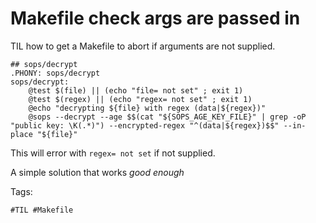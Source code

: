 # Makefile check args are passed in

TIL how to get a Makefile to abort if arguments are not supplied.

```shell
## sops/decrypt
.PHONY: sops/decrypt
sops/decrypt:
	@test $(file) || (echo "file= not set" ; exit 1)
	@test $(regex) || (echo "regex= not set" ; exit 1)
	@echo "decrypting ${file} with regex (data|${regex})"
	@sops --decrypt --age $$(cat "${SOPS_AGE_KEY_FILE}" | grep -oP "public key: \K(.*)") --encrypted-regex "^(data|${regex})$$" --in-place "${file}"
```

This will error with `regex= not set` if not supplied.

A simple solution that works *good enough*

Tags:

    #TIL #Makefile
